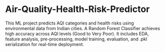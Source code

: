 # Air-Quality-Health-Risk-Predictor
This ML project predicts AQI categories and health risks using environmental data from Indian cities. A Random Forest Classifier achieves high accuracy across AQI levels (Good to Very Poor). It includes EDA, feature analysis, pre-processing, model training, evaluation, and .pkl serialization for real-time deployment.

